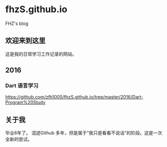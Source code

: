 # fhzS.github.io
FHZ's blog

## 欢迎来到这里

这是我的日常学习工作记录的网站。


## 2016

### Dart 语言学习
https://github.com/zfh1005/fhzS.github.io/tree/master/2016/Dart-Program%20Study

## 关于我

毕业6年了。 混迹Github 多年，但是属于“我只是看看不说话”的阶段。这是一次全新的尝试。
